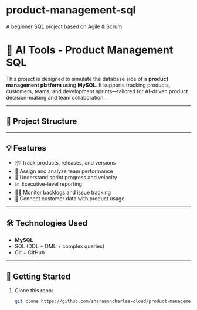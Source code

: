 
# product-management-sql
A beginner SQL project based on Agile &amp; Scrum


# 🧠 AI Tools - Product Management SQL

This project is designed to simulate the database side of a **product management platform** using **MySQL**. It supports tracking products, customers, teams, and development sprints—tailored for AI-driven product decision-making and team collaboration.

---

## 📁 Project Structure


---

## 💡 Features

- 📦 Track products, releases, and versions
- 👥 Assign and analyze team performance
- 🧩 Understand sprint progress and velocity
- 📈 Executive-level reporting
- 🧑‍💻 Monitor backlogs and issue tracking
- 💬 Connect customer data with product usage

---

## 🛠️ Technologies Used

- **MySQL**
- SQL (DDL + DML + complex queries)
- Git + GitHub

---

## 🚀 Getting Started

1. Clone this repo:
   ```bash
   git clone https://github.com/sharaanncharles-cloud/product-management-sql.git
